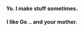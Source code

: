 <h4 align="center">Yo. I make stuff sometimes.</h4>
<h4 align="center">I like Go .. and your mother.</h4>
